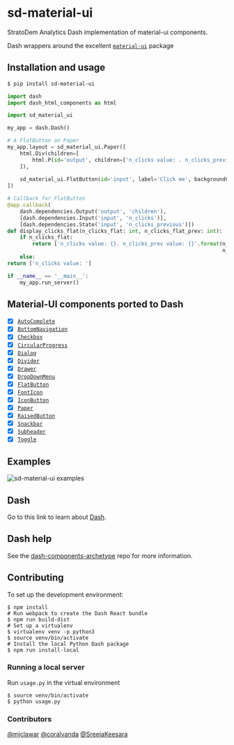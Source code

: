 # sd-material-ui

StratoDem Analytics Dash implementation of material-ui components.

Dash wrappers around the excellent [`material-ui`](https://github.com/mui-org/material-ui) package

## Installation and usage
```bash
$ pip install sd-material-ui
```

```python
import dash
import dash_html_components as html

import sd_material_ui

my_app = dash.Dash()

# A FlatButton on Paper
my_app.layout = sd_material_ui.Paper([
    html.Div(children=[
        html.P(id='output', children=['n_clicks value: . n_clicks_previous value: '])
    ]),
    
    sd_material_ui.FlatButton(id='input', label='Click me', backgroundColor='orange'),
])

# Callback for FlatButton
@app.callback(
    dash.dependencies.Output('output', 'children'),
    [dash.dependencies.Input('input', 'n_clicks')],
    [dash.dependencies.State('input', 'n_clicks_previous')])
def display_clicks_flat(n_clicks_flat: int, n_clicks_flat_prev: int):
    if n_clicks_flat:
        return ['n_clicks value: {}. n_clicks_prev value: {}'.format(n_clicks_flat,
                                                                     n_clicks_flat_prev)]
    else:
return ['n_clicks value: ']

if __name__ == '__main__':
    my_app.run_server()
```

## Material-UI components ported to Dash
- [x] [`AutoComplete`](http://www.material-ui.com/components/autocomplete)
- [x] [`BottomNavigation`](http://www.material-ui.com/components/bottom-navigation)
- [x] [`Checkbox`](http://www.material-ui.com/components/checkboxes)
- [x] [`CircularProgress`](http://www.material-ui.com/components/progress)
- [x] [`Dialog`](http://www.material-ui.com/components/dialogs)
- [x] [`Divider`](http://www.material-ui.com/components/dividers)
- [x] [`Drawer`](http://www.material-ui.com/components/drawers)
- [x] [`DropDownMenu`](http://www.material-ui.com/components/menus)
- [x] [`FlatButton`](http://www.material-ui.com/components/buttons)
- [x] [`FontIcon`](https://material-ui.com/components/icons/#icon-font-icons)
- [x] [`IconButton`](http://www.material-ui.com/components/buttons)
- [x] [`Paper`](http://www.material-ui.com/components/paper)
- [x] [`RaisedButton`](https://material-ui.com/components/switches/)
- [x] [`Snackbar`](http://www.material-ui.com/components/snackbars)
- [x] [`Subheader`](http://material-ui.com/components/lists/#pinned-subheader-list)
- [x] [`Toggle`](http://www.material-ui.com/components/toggle-button)

## Examples
![sd-material-ui examples](https://github.com/StratoDem/sd-material-ui/blob/8b1bf6587f7977c41be414e92ef594ec55768657/Peek%202018-02-22%2010-49.gif)

## Dash

Go to this link to learn about [Dash][].

## Dash help

See the [dash-components-archetype][] repo for more information.

## Contributing
To set up the development environment:

```shell
$ npm install
# Run webpack to create the Dash React bundle
$ npm run build-dist
# Set up a virtualenv
$ virtualenv venv -p python3
$ source venv/bin/activate
# Install the local Python Dash package
$ npm run install-local
```

### Running a local server
Run `usage.py` in the virtual environment
```
$ source venv/bin/activate
$ python usage.py
```

### Contributors
[@mjclawar](https://github.com/mjclawar)
[@coralvanda](https://github.com/coralvanda)
[@SreejaKeesara](https://github.com/SreejaKeesara)

[Dash]: https://github.com/plotly/dash
[dash-components-archetype]: https://github.com/plotly/dash-components-archetype
